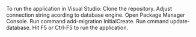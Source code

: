 To run the application in Visual Studio:
Clone the repository.
Adjust connection string acording to database engine.
Open Package Manager Console.
Run command add-migration InitialCreate.
Run cmmand update-database.
Hit F5 or Ctrl-F5 to run the application.
